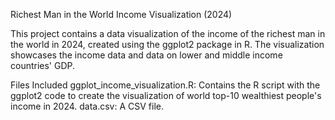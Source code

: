 Richest Man in the World Income Visualization (2024)

This project contains a data visualization of the income of the richest man in the world in 2024, created using the ggplot2 package in R. The visualization showcases the income data and data on lower and middle income countries' GDP.

Files Included
ggplot_income_visualization.R: Contains the R script with the ggplot2 code to create the visualization of world top-10 wealthiest people's income in 2024.
data.csv: A CSV file. 
